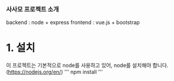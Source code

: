 ### 사사모 프로젝트 소개
backend : node + express 
frontend : vue.js + bootstrap 

# 1. 설치 
이 프로젝트는 기본적으로 node를 사용하고 있어, node를 설치해야 합니다. (https://nodejs.org/en/)
''' 
npm install 
'''

